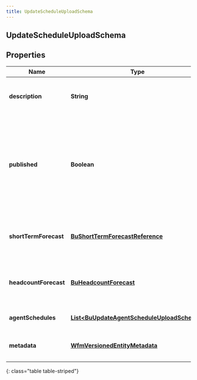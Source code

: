 ```yaml
---
title: UpdateScheduleUploadSchema
---
```

## UpdateScheduleUploadSchema


## Properties

| Name | Type | Description | Notes |
| ------------ | ------------- | ------------- | ------------- |
| **description** | <!----><!---->**String**<!----> | The description to set for the schedule |  [optional] |
| **published** | <!----><!---->**Boolean**<!----> | Whether to publish the schedule. Note: a schedule cannot be un-published unless another schedule is published over it |  [optional] |
| **shortTermForecast** | <!----><!---->[**BuShortTermForecastReference**](BuShortTermForecastReference.html)<!----> | The short term forecast to associate with the schedule |  [optional] |
| **headcountForecast** | <!----><!---->[**BuHeadcountForecast**](BuHeadcountForecast.html)<!----> | The headcount forecast to associate with the schedule |  [optional] |
| **agentSchedules** | <!----><!---->[**List&lt;BuUpdateAgentScheduleUploadSchema&gt;**](BuUpdateAgentScheduleUploadSchema.html)<!----> | Individual agent schedules |  [optional] |
| **metadata** | <!----><!---->[**WfmVersionedEntityMetadata**](WfmVersionedEntityMetadata.html)<!----> | Version metadata for this schedule |  |
{: class="table table-striped"}



